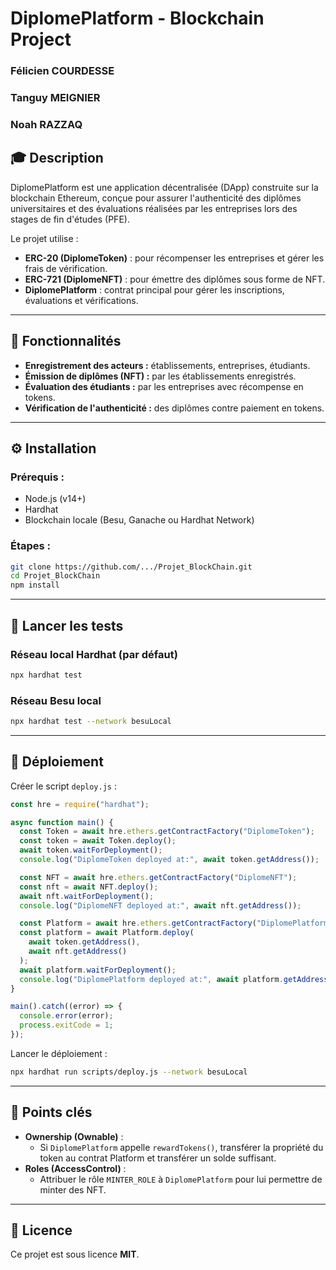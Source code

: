 # DiplomePlatform - Blockchain Project
### Félicien COURDESSE
### Tanguy MEIGNIER
### Noah RAZZAQ

## 🎓 Description

DiplomePlatform est une application décentralisée (DApp) construite sur la blockchain Ethereum, conçue pour assurer l'authenticité des diplômes universitaires et des évaluations réalisées par les entreprises lors des stages de fin d'études (PFE).

Le projet utilise :
- **ERC-20 (DiplomeToken)** : pour récompenser les entreprises et gérer les frais de vérification.
- **ERC-721 (DiplomeNFT)** : pour émettre des diplômes sous forme de NFT.
- **DiplomePlatform** : contrat principal pour gérer les inscriptions, évaluations et vérifications.

---

## 🚀 Fonctionnalités

- **Enregistrement des acteurs :** établissements, entreprises, étudiants.
- **Émission de diplômes (NFT) :** par les établissements enregistrés.
- **Évaluation des étudiants :** par les entreprises avec récompense en tokens.
- **Vérification de l'authenticité :** des diplômes contre paiement en tokens.

---

## ⚙️ Installation

### Prérequis :
- Node.js (v14+)
- Hardhat
- Blockchain locale (Besu, Ganache ou Hardhat Network)

### Étapes :
```bash
git clone https://github.com/.../Projet_BlockChain.git
cd Projet_BlockChain
npm install
```

---

## 🧪 Lancer les tests

### Réseau local Hardhat (par défaut)
```bash
npx hardhat test
```

### Réseau Besu local
```bash
npx hardhat test --network besuLocal
```

---

## 🚧 Déploiement

Créer le script `deploy.js` :

```javascript
const hre = require("hardhat");

async function main() {
  const Token = await hre.ethers.getContractFactory("DiplomeToken");
  const token = await Token.deploy();
  await token.waitForDeployment();
  console.log("DiplomeToken deployed at:", await token.getAddress());

  const NFT = await hre.ethers.getContractFactory("DiplomeNFT");
  const nft = await NFT.deploy();
  await nft.waitForDeployment();
  console.log("DiplomeNFT deployed at:", await nft.getAddress());

  const Platform = await hre.ethers.getContractFactory("DiplomePlatform");
  const platform = await Platform.deploy(
    await token.getAddress(),
    await nft.getAddress()
  );
  await platform.waitForDeployment();
  console.log("DiplomePlatform deployed at:", await platform.getAddress());
}

main().catch((error) => {
  console.error(error);
  process.exitCode = 1;
});
```

Lancer le déploiement :
```bash
npx hardhat run scripts/deploy.js --network besuLocal
```

---

## 📌 Points clés
- **Ownership (Ownable)** :
  - Si `DiplomePlatform` appelle `rewardTokens()`, transférer la propriété du token au contrat Platform et transférer un solde suffisant.
- **Roles (AccessControl)** :
  - Attribuer le rôle `MINTER_ROLE` à `DiplomePlatform` pour lui permettre de minter des NFT.

---

## 📄 Licence

Ce projet est sous licence **MIT**.

